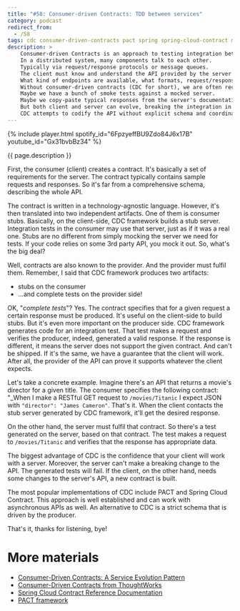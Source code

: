 ```yaml
---
title: "#58: Consumer-driven Contracts: TDD between services"
category: podcast
redirect_from:
  - /58
tags: cdc consumer-driven-contracts pact spring spring-cloud-contract microservices
description: >
    Consumer-driven Contracts is an approach to testing integration between services.
    In a distributed system, many components talk to each other.
    Typically via request/response protocols or message queues.
    The client must know and understand the API provided by the server.
    What kind of endpoints are available, what formats, request/response schema.
    Without consumer-driven contracts (CDC for short), we are often reckless when it comes to testing.
    Maybe we have a bunch of smoke tests against a mocked server.
    Maybe we copy-paste typical responses from the server's documentation.
    But both client and server can evolve, breaking the integration in unexpected ways.
    CDC attempts to codify the API without explicit schema and coordination.
---
```


{% include player.html spotify_id="6FpzyeffBU9Zdo84J6x17B" youtube_id="Gx31bvbBz34" %}

{{ page.description }}

First, the consumer (client) creates a contract.
It's basically a set of requirements for the server.
The contract typically contains sample requests and responses.
So it's far from a comprehensive schema, describing the whole API.

The contract is written in a technology-agnostic language.
However, it's then translated into two independent artifacts.
One of them is consumer stubs.
Basically, on the client-side, CDC framework builds a stub server.
Integration tests in the consumer may use that server, just as if it was a real one.
Stubs are no different from simply mocking the server we need for tests.
If your code relies on some 3rd party API, you mock it out.
So, what's the big deal?

Well, contracts are also known to the provider.
And the provider must fulfil them.
Remember, I said that CDC framework produces two artifacts:

* stubs on the consumer
* ...and complete tests on the provider side!

OK, "_complete tests_"?
Yes.
The contract specifies that for a given request a certain response must be produced.
It's useful on the client-side to build stubs.
But it's even more important on the producer side.
CDC framework generates code for an integration test.
That test makes a request and verifies the producer, indeed, generated a valid response.
If the response is different, it means the server does not support the given contract.
And can't be shipped.
If it's the same, we have a guarantee that the client will work.
After all, the provider of the API can prove it supports whatever the client expects.

Let's take a concrete example.
Imagine there's an API that returns a movie's director for a given title.
The consumer specifies the following contract:
"_When I make a RESTful GET request to `/movies/Titanic` I expect JSON with `"director": "James Cameron"`.
That's it.
When the client contacts the stub server generated by CDC framework, it'll get the desired response.

On the other hand, the server must fulfil that contract.
So there's a test generated on the server, based on that contract.
The test makes a request to `/movies/Titanic` and verifies that the response has appropriate data.

The biggest advantage of CDC is the confidence that your client will work with a server.
Moreover, the server can't make a breaking change to the API.
The generated tests will fail.
If the client, on the other hand, needs some changes to the server's API, a new contract is built.

The most popular implementations of CDC include PACT and Spring Cloud Contract.
This approach is well established and can work with asynchronous APIs as well.
An alternative to CDC is a strict schema that is driven by the producer.

That's it, thanks for listening, bye!

# More materials

* [Consumer-Driven Contracts: A Service Evolution Pattern](https://www.martinfowler.com/articles/consumerDrivenContracts.html)
* [Consumer-Driven Contracts from ThoughtWorks](https://thoughtworks.github.io/pacto/patterns/cdc)
* [Spring Cloud Contract Reference Documentation](https://docs.spring.io/spring-cloud-contract/docs/current/reference/html/)
* [PACT framework](https://docs.pact.io/)
